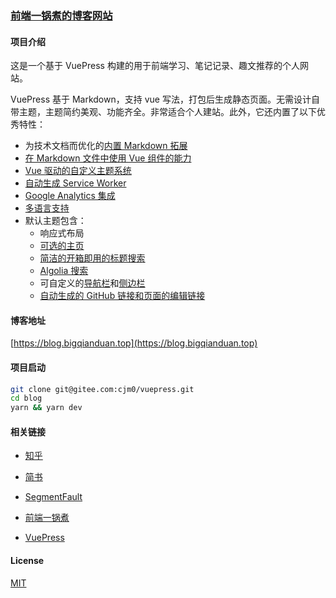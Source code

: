 
### [前端一锅煮的博客网站](https://blog.bigqianduan.top)

#### 项目介绍

这是一个基于 VuePress 构建的用于前端学习、笔记记录、趣文推荐的个人网站。

VuePress 基于 Markdown，支持 vue 写法，打包后生成静态页面。无需设计自带主题，主题简约美观、功能齐全。非常适合个人建站。此外，它还内置了以下优秀特性：

- 为技术文档而优化的[内置 Markdown 拓展](https://vuepress.vuejs.org/zh/guide/markdown.html)
- [在 Markdown 文件中使用 Vue 组件的能力](https://vuepress.vuejs.org/zh/guide/using-vue.html)
- [Vue 驱动的自定义主题系统](https://vuepress.vuejs.org/zh/guide/custom-themes.html)
- [自动生成 Service Worker](https://vuepress.vuejs.org/zh/config/#serviceworker)
- [Google Analytics 集成](https://vuepress.vuejs.org/zh/config/#ga)
- [多语言支持](https://vuepress.vuejs.org/zh/guide/i18n.html)
- 默认主题包含：
  - 响应式布局
  - [可选的主页](https://vuepress.vuejs.org/zh/default-theme-config/#%E9%A6%96%E9%A1%B5)
  - [简洁的开箱即用的标题搜索](https://vuepress.vuejs.org/zh/default-theme-config/#%E5%86%85%E7%BD%AE%E6%90%9C%E7%B4%A2)
  - [Algolia 搜索](https://vuepress.vuejs.org/zh/default-theme-config/#algolia-%E6%90%9C%E7%B4%A2)
  - 可自定义的[导航栏](https://vuepress.vuejs.org/zh/default-theme-config/#%E5%AF%BC%E8%88%AA%E6%A0%8F)和[侧边栏](https://vuepress.vuejs.org/zh/default-theme-config/#%E4%BE%A7%E8%BE%B9%E6%A0%8F)
  - [自动生成的 GitHub 链接和页面的编辑链接](https://vuepress.vuejs.org/zh/default-theme-config/#git-%E4%BB%93%E5%BA%93%E5%92%8C%E7%BC%96%E8%BE%91%E9%93%BE%E6%8E%A5)

#### 博客地址

[https://blog.bigqianduan.top](https://blog.bigqianduan.top)

#### 项目启动

```bash
git clone git@gitee.com:cjm0/vuepress.git
cd blog 
yarn && yarn dev
```

#### 相关链接

- [知乎](https://www.zhihu.com/people/qian-duan-yiguo-zhu/activities)

- [简书](https://www.jianshu.com/u/1920de65b6bb)

- [SegmentFault](https://segmentfault.com/u/daqianduan)

- [前端一锅煮](https://blog.bigqianduan.top)

- [VuePress](https://vuepress.vuejs.org/zh/)

#### License

[MIT](./License)
